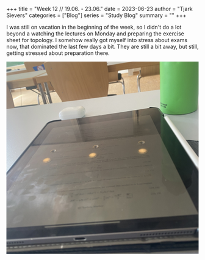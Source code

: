 +++
title = "Week 12 // 19.06. - 23.06."
date = 2023-06-23
author = "Tjark Sievers"
categories = ["Blog"]
series = "Study Blog"
summary = ""
+++

I was still on vacation in the beginning of the week, so I didn't do a lot beyond a watching the lectures on Monday and preparing the exercise sheet for topology. I somehow really got myself into stress about exams now, that dominated the last few days a bit. They are still a bit away, but still, getting stressed about preparation there.

![image](studyblog_1.jpg)
